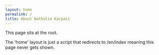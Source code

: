 ```yaml
---
layout: home
permalink: /
title: About Nathalie Karpati
---  
```


This page sits at the root. 

The 'home' layout is just a script that redirects to /en/index meaning this page never gets shown.